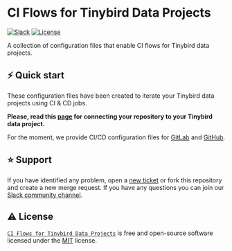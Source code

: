 # CI Flows for Tinybird Data Projects

[![Slack](https://img.shields.io/badge/slack-chat-1FCC83?style=for-the-badge&logo=slack)](https://www.tinybird.co/join-our-slack-community)
[![License](https://img.shields.io/badge/license-MIT-red?style=for-the-badge&logo=none)](https://github.com/tinybirdco/ci/blob/main/LICENSE)

A collection of configuration files that enable CI flows for Tinybird data projects.

## ⚡️ Quick start

These configuration files have been created to iterate your Tinybird data projects using CI & CD jobs.

**Please, read this [page](https://versions.tinybird.co/docs/version-control/working-with-version-control.html) for connecting your repository to your Tinybird data project.**

For the moment, we provide CI/CD configuration files for [GitLab](https://github.com/tinybirdco/ci/blob/main/.gitlab) and [GitHub](https://github.com/tinybirdco/ci/blob/main/.github).

## ⭐️ Support

If you have identified any problem, open a [new ticket](https://github.com/tinybirdco/ci/issues) or fork this repository and create a new merge request. If you have any questions you can join our [Slack community channel](https://www.tinybird.co/join-our-slack-community).


## ⚠️ License

[`CI Flows for Tinybird Data Projects`](https://github.com/tinybirdco/ci) is free and open-source software licensed under the [MIT](https://github.com/tinybirdco/ci/blob/main/LICENSE) license.
